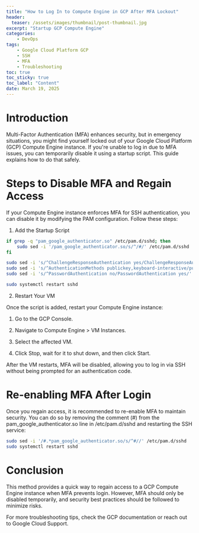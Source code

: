 ```yaml
---
title: "How to Log In to Compute Engine in GCP After MFA Lockout"
header:
  teaser: /assets/images/thumbnail/post-thumbnail.jpg
excerpt: "Startup GCP Compute Engine"
categories:
    - DevOps
tags:
    - Google Cloud Platform GCP
    - SSH
    - MFA
    - Troubleshooting
toc: true
toc_sticky: true
toc_label: "Content"
date: March 19, 2025
---
```



# Introduction

Multi-Factor Authentication (MFA) enhances security, but in emergency situations, you might find yourself locked out of your Google Cloud Platform (GCP) Compute Engine instance. If you're unable to log in due to MFA issues, you can temporarily disable it using a startup script. This guide explains how to do that safely.


# Steps to Disable MFA and Regain Access

If your Compute Engine instance enforces MFA for SSH authentication, you can disable it by modifying the PAM configuration. Follow these steps:

1. Add the Startup Script

```bash
if grep -q "pam_google_authenticator.so" /etc/pam.d/sshd; then
    sudo sed -i '/pam_google_authenticator.so/s/^/#/' /etc/pam.d/sshd
fi

sudo sed -i 's/^ChallengeResponseAuthentication yes/ChallengeResponseAuthentication no/' /etc/ssh/sshd_config
sudo sed -i 's/^AuthenticationMethods publickey,keyboard-interactive/publickey/' /etc/ssh/sshd_config
sudo sed -i 's/^PasswordAuthentication no/PasswordAuthentication yes/' /etc/ssh/sshd_config

sudo systemctl restart sshd
```

2. Restart Your VM

Once the script is added, restart your Compute Engine instance:

1. Go to the GCP Console.

2. Navigate to Compute Engine > VM Instances.

3. Select the affected VM.

4. Click Stop, wait for it to shut down, and then click Start.

After the VM restarts, MFA will be disabled, allowing you to log in via SSH without being prompted for an authentication code.


# Re-enabling MFA After Login

Once you regain access, it is recommended to re-enable MFA to maintain security. You can do so by removing the comment (#) from the pam_google_authenticator.so line in /etc/pam.d/sshd and restarting the SSH service:

```bash
sudo sed -i '/#.*pam_google_authenticator.so/s/^#//' /etc/pam.d/sshd
sudo systemctl restart sshd
```

# Conclusion

This method provides a quick way to regain access to a GCP Compute Engine instance when MFA prevents login. However, MFA should only be disabled temporarily, and security best practices should be followed to minimize risks.

For more troubleshooting tips, check the GCP documentation or reach out to Google Cloud Support.